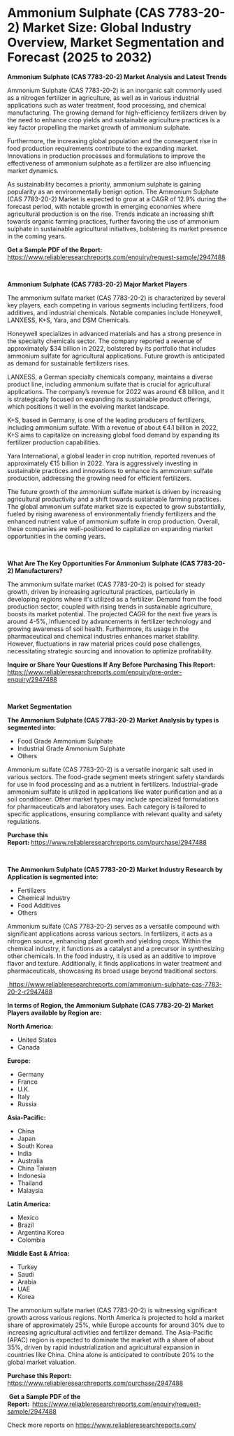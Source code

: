 <p><h1>Ammonium Sulphate (CAS 7783-20-2) Market Size: Global Industry Overview, Market Segmentation and Forecast (2025 to 2032)</h1></p><p><strong>Ammonium Sulphate (CAS 7783-20-2) Market Analysis and Latest Trends</strong></p>
<p><p>Ammonium Sulphate (CAS 7783-20-2) is an inorganic salt commonly used as a nitrogen fertilizer in agriculture, as well as in various industrial applications such as water treatment, food processing, and chemical manufacturing. The growing demand for high-efficiency fertilizers driven by the need to enhance crop yields and sustainable agriculture practices is a key factor propelling the market growth of ammonium sulphate. </p><p>Furthermore, the increasing global population and the consequent rise in food production requirements contribute to the expanding market. Innovations in production processes and formulations to improve the effectiveness of ammonium sulphate as a fertilizer are also influencing market dynamics. </p><p>As sustainability becomes a priority, ammonium sulphate is gaining popularity as an environmentally benign option. The Ammonium Sulphate (CAS 7783-20-2) Market is expected to grow at a CAGR of 12.9% during the forecast period, with notable growth in emerging economies where agricultural production is on the rise. Trends indicate an increasing shift towards organic farming practices, further favoring the use of ammonium sulphate in sustainable agricultural initiatives, bolstering its market presence in the coming years.</p></p>
<p><strong>Get a Sample PDF of the Report:&nbsp;</strong> <a href="https://www.reliableresearchreports.com/enquiry/request-sample/2947488?utm_campaign=3061&utm_medium=2&utm_source=Github&utm_content=ia&utm_term=12032025&utm_id=ammonium-sulphate-cas-7783-20-2">https://www.reliableresearchreports.com/enquiry/request-sample/2947488</a></p>
<p>&nbsp;</p>
<p><strong>Ammonium Sulphate (CAS 7783-20-2) Major Market Players</strong></p>
<p><p>The ammonium sulfate market (CAS 7783-20-2) is characterized by several key players, each competing in various segments including fertilizers, food additives, and industrial chemicals. Notable companies include Honeywell, LANXESS, K+S, Yara, and DSM Chemicals.</p><p>Honeywell specializes in advanced materials and has a strong presence in the specialty chemicals sector. The company reported a revenue of approximately $34 billion in 2022, bolstered by its portfolio that includes ammonium sulfate for agricultural applications. Future growth is anticipated as demand for sustainable fertilizers rises.</p><p>LANXESS, a German specialty chemicals company, maintains a diverse product line, including ammonium sulfate that is crucial for agricultural applications. The company’s revenue for 2022 was around €8 billion, and it is strategically focused on expanding its sustainable product offerings, which positions it well in the evolving market landscape.</p><p>K+S, based in Germany, is one of the leading producers of fertilizers, including ammonium sulfate. With a revenue of about €4.1 billion in 2022, K+S aims to capitalize on increasing global food demand by expanding its fertilizer production capabilities.</p><p>Yara International, a global leader in crop nutrition, reported revenues of approximately €15 billion in 2022. Yara is aggressively investing in sustainable practices and innovations to enhance its ammonium sulfate production, addressing the growing need for efficient fertilizers.</p><p>The future growth of the ammonium sulfate market is driven by increasing agricultural productivity and a shift towards sustainable farming practices. The global ammonium sulfate market size is expected to grow substantially, fueled by rising awareness of environmentally friendly fertilizers and the enhanced nutrient value of ammonium sulfate in crop production. Overall, these companies are well-positioned to capitalize on expanding market opportunities in the coming years.</p></p>
<p>&nbsp;</p>
<p><strong>What Are The Key Opportunities For Ammonium Sulphate (CAS 7783-20-2) Manufacturers?</strong></p>
<p><p>The ammonium sulfate market (CAS 7783-20-2) is poised for steady growth, driven by increasing agricultural practices, particularly in developing regions where it's utilized as a fertilizer. Demand from the food production sector, coupled with rising trends in sustainable agriculture, boosts its market potential. The projected CAGR for the next five years is around 4-5%, influenced by advancements in fertilizer technology and growing awareness of soil health. Furthermore, its usage in the pharmaceutical and chemical industries enhances market stability. However, fluctuations in raw material prices could pose challenges, necessitating strategic sourcing and innovation to optimize profitability.</p></p>
<p><strong>Inquire or Share Your Questions If Any Before Purchasing This Report:</strong> <a href="https://www.reliableresearchreports.com/enquiry/pre-order-enquiry/2947488?utm_campaign=3061&utm_medium=2&utm_source=Github&utm_content=ia&utm_term=12032025&utm_id=ammonium-sulphate-cas-7783-20-2">https://www.reliableresearchreports.com/enquiry/pre-order-enquiry/2947488</a></p>
<p>&nbsp;</p>
<p><strong>Market Segmentation</strong></p>
<p><strong>The Ammonium Sulphate (CAS 7783-20-2) Market Analysis by types is segmented into:</strong></p>
<p><ul><li>Food Grade Ammonium Sulphate</li><li>Industrial Grade Ammonium Sulphate</li><li>Others</li></ul></p>
<p><p>Ammonium sulfate (CAS 7783-20-2) is a versatile inorganic salt used in various sectors. The food-grade segment meets stringent safety standards for use in food processing and as a nutrient in fertilizers. Industrial-grade ammonium sulfate is utilized in applications like water purification and as a soil conditioner. Other market types may include specialized formulations for pharmaceuticals and laboratory uses. Each category is tailored to specific applications, ensuring compliance with relevant quality and safety regulations.</p></p>
<p><strong>Purchase this Report:&nbsp;</strong><a href="https://www.reliableresearchreports.com/purchase/2947488?utm_campaign=3061&utm_medium=2&utm_source=Github&utm_content=ia&utm_term=12032025&utm_id=ammonium-sulphate-cas-7783-20-2">https://www.reliableresearchreports.com/purchase/2947488</a></p>
<p>&nbsp;</p>
<p><strong>The Ammonium Sulphate (CAS 7783-20-2) Market Industry Research by Application is segmented into:</strong></p>
<p><ul><li>Fertilizers</li><li>Chemical Industry</li><li>Food Additives</li><li>Others</li></ul></p>
<p><p>Ammonium sulfate (CAS 7783-20-2) serves as a versatile compound with significant applications across various sectors. In fertilizers, it acts as a nitrogen source, enhancing plant growth and yielding crops. Within the chemical industry, it functions as a catalyst and a precursor in synthesizing other chemicals. In the food industry, it is used as an additive to improve flavor and texture. Additionally, it finds applications in water treatment and pharmaceuticals, showcasing its broad usage beyond traditional sectors.</p></p>
<p><a href="https://www.reliableresearchreports.com/ammonium-sulphate-cas-7783-20-2-r2947488?utm_campaign=3061&utm_medium=2&utm_source=Github&utm_content=ia&utm_term=12032025&utm_id=ammonium-sulphate-cas-7783-20-2">&nbsp;https://www.reliableresearchreports.com/ammonium-sulphate-cas-7783-20-2-r2947488</a></p>
<p><strong>In terms of Region, the Ammonium Sulphate (CAS 7783-20-2) Market Players available by Region are:</strong></p>
<p>
    <p> <strong> North America: </strong>
        <ul>
            <li>United States</li>
            <li>Canada</li>
        </ul>
        </p> 
    <p> <strong> Europe: </strong>
        <ul>
            <li>Germany</li>
            <li>France</li>
            <li>U.K.</li>
            <li>Italy</li>
            <li>Russia</li>
        </ul>
        </p> 
    <p> <strong> Asia-Pacific: </strong>
        <ul>
            <li>China</li>
            <li>Japan</li>
            <li>South Korea</li>
            <li>India</li>
            <li>Australia</li>
            <li>China Taiwan</li>
            <li>Indonesia</li>
            <li>Thailand</li>
            <li>Malaysia</li>
        </ul>
        </p> 
    <p> <strong> Latin America: </strong>
        <ul>
            <li>Mexico</li>
            <li>Brazil</li>
            <li>Argentina Korea</li>
            <li>Colombia</li>
        </ul>
        </p> 
    <p> <strong> Middle East & Africa: </strong>
        <ul>
            <li>Turkey</li>
            <li>Saudi</li>
            <li>Arabia</li>
            <li>UAE</li>
            <li>Korea</li>
        </ul>
    </p>
    </p>
<p><p>The ammonium sulfate market (CAS 7783-20-2) is witnessing significant growth across various regions. North America is projected to hold a market share of approximately 25%, while Europe accounts for around 30% due to increasing agricultural activities and fertilizer demand. The Asia-Pacific (APAC) region is expected to dominate the market with a share of about 35%, driven by rapid industrialization and agricultural expansion in countries like China. China alone is anticipated to contribute 20% to the global market valuation.</p></p>
<p><strong>Purchase this Report: </strong><a href="https://www.reliableresearchreports.com/purchase/2947488?utm_campaign=3061&utm_medium=2&utm_source=Github&utm_content=ia&utm_term=12032025&utm_id=ammonium-sulphate-cas-7783-20-2">https://www.reliableresearchreports.com/purchase/2947488</a></p>
<p>&nbsp;<strong>Get a Sample PDF of the Report:&nbsp;&nbsp;</strong><a href="https://www.reliableresearchreports.com/enquiry/request-sample/2947488?utm_campaign=3061&utm_medium=2&utm_source=Github&utm_content=ia&utm_term=12032025&utm_id=ammonium-sulphate-cas-7783-20-2">https://www.reliableresearchreports.com/enquiry/request-sample/2947488</a></p>
<p><strong></strong></p>
<p>Check more reports on <a href="https://www.reliableresearchreports.com/?utm_campaign=3061&utm_medium=2&utm_source=Github&utm_content=ia&utm_term=12032025&utm_id=ammonium-sulphate-cas-7783-20-2">https://www.reliableresearchreports.com/</a></p>